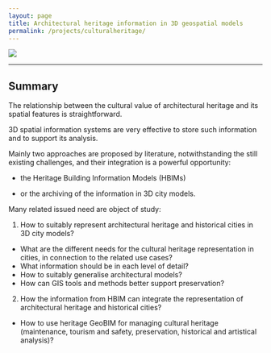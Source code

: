 ```yaml
---
layout: page
title: Architectural heritage information in 3D geospatial models
permalink: /projects/culturalheritage/
---
```


<div class="row">
  <div class="col-sm-12 col-xs-12"><img class="img-responsive" src="{{ "/projects/culturalheritage/img/culturalheritage.gif" }}" style="max-height: 300px"></div>
</div>

- - -

## Summary

The relationship between the cultural value of architectural heritage and its spatial features is straightforward.

3D spatial information systems are very effective to store such information and to support its analysis.

Mainly two approaches are proposed by literature, notwithstanding the still existing challenges, and their integration is a powerful opportunity:

- the Heritage Building Information Models (HBIMs)

- or the archiving of the information in 3D city models.


Many related issued need are object of study:

1) How to suitably represent architectural heritage and historical cities in 3D city models?

- What are the different needs for the cultural heritage representation in cities, in connection to the related use cases?
- What information should be in each level of detail?
- How to suitably generalise architectural models?
- How can GIS tools and methods better support preservation?

2) How the information from HBIM can integrate the representation of architectural heritage and historical cities?

- How to use heritage GeoBIM for managing cultural heritage (maintenance, tourism and safety, preservation, historical and artistical analysis)?

